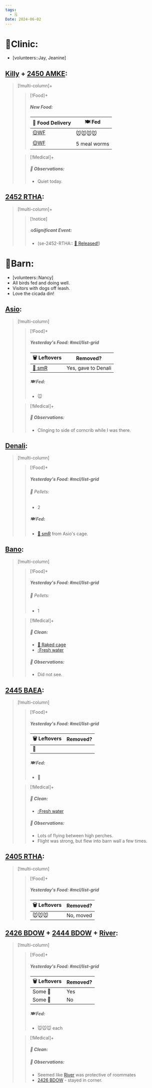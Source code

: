 ```yaml
---
tags:
  - 🗒️
Date: 2024-06-02
---
```


# 🏥Clinic:
- [volunteers::Jay, Jeanine]

## [Killy](../RARE%20Birds/Ed%20Birds/Killy.md) + [2450 AMKE](../RARE%20Birds/2450%20AMKE.md):
> [!multi-column]+
>
>> [!Food]+
>> ##### New Food:
>> |🚚 Food Delivery| 🍽️ Fed|
>> |---|---|
>>|[🟡WF](../Admin/Codes/Whole%20food.md)|🐭🐭🐭🐭|
>>|[🟡WF](../Admin/Codes/Whole%20food.md)|5 meal worms
>
>> [!Medical]+
>> ##### 🔭 Observations:
>> - Quiet today.

## [2452 RTHA](../RARE%20Birds/2452%20RTHA.md):
> [!multi-column]+
>
>> [!notice]
>> ##### 💥Significant Event:
>> - (se-2452-RTHA:: [🥳 Released!](../Admin/Codes/Released!.md))
>>

# 🏡Barn:
- [volunteers::Nancy]
- All birds fed and doing well.
- Visitors with dogs off leash.
- Love the cicada din!  

## [Asio](../RARE%20Birds/Ed%20Birds/Asio.md):
> [!multi-column]
>
>> [!Food]+
>> ##### Yesterday's Food: #mcl/list-grid
>> |🗑️ Leftovers| Removed?
>> |---|---|
>>|[🐀 smR](../Admin/Codes/Food/Small%20Rat.md)|Yes, gave to Denali
>>
>> ##### 🍽️ Fed:
>> - 🐭
>
>> [!Medical]+
>> ##### 🔭 Observations:
>> - Clinging to side of corncrib while I was there. 

## [Denali](../RARE%20Birds/Ed%20Birds/Denali.md):
> [!multi-column]
>
>> [!Food]+
>> ##### Yesterday's Food: #mcl/list-grid
>>###### 💩 Pellets:
>>- 2
>>
>> ##### 🍽️ Fed:
>> - [🐀 smR](../Admin/Codes/Food/Small%20Rat.md) from Asio's cage.

## [Bano](../RARE%20Birds/Ed%20Birds/Bano.md):
> [!multi-column]
>
>> [!Food]+
>> ##### Yesterday's Food: #mcl/list-grid
>>###### 💩 Pellets:
>>- 1
>
>> [!Medical]+
>>##### 🫧 Clean:
>>- [🧹 Raked cage](../Admin/Codes/Raked%20cage.md)
>>- [💧Fresh water](../Admin/Codes/Fresh%20water.md)
>>
>> ##### 🔭 Observations:
>> - Did not see.

## [2445 BAEA](../RARE%20Birds/2445%20BAEA.md):
> [!multi-column]
>
>> [!Food]+
>> ##### Yesterday's Food: #mcl/list-grid
>> |🗑️ Leftovers| Removed?
>> |---|---|
>>|🐀|
>>
>> ##### 🍽️ Fed:
>> - 🐀
>
>> [!Medical]+
>>##### 🫧 Clean:
>>- [💧Fresh water](../Admin/Codes/Fresh%20water.md)
>>
>> ##### 🔭 Observations:
>> - Lots of flying between high perches. 
>> - Flight was strong, but flew into barn wall a few times. 

## [2405 RTHA](../RARE%20Birds/2405%20RTHA.md):
> [!multi-column]
>
>> [!Food]+
>> ##### Yesterday's Food: #mcl/list-grid
>> |🗑️ Leftovers| Removed?
>> |---|---|
>>|🐭🐭🐭|No, moved
>>

## [2426 BDOW](../RARE%20Birds/2426%20BDOW.md) + [2444 BDOW](../RARE%20Birds/2444%20BDOW.md) + [River](../RARE%20Birds/Ed%20Birds/River.md):
> [!multi-column]
>
>> [!Food]+
>> ##### Yesterday's Food: #mcl/list-grid
>> |🗑️ Leftovers| Removed?
>> |---|---|
>>|Some 🐀|Yes
>>|Some 🐀|No
>>
>> ##### 🍽️ Fed:
>> - 🐭🐭🐭 each
>
>> [!Medical]+
>>##### 🫧 Clean:
>>
>> ##### 🔭 Observations:
>> - Seemed like [River](../RARE%20Birds/Ed%20Birds/River.md) was protective of roommates
>> - [2426 BDOW](../RARE%20Birds/2426%20BDOW.md) - stayed in corner. 

